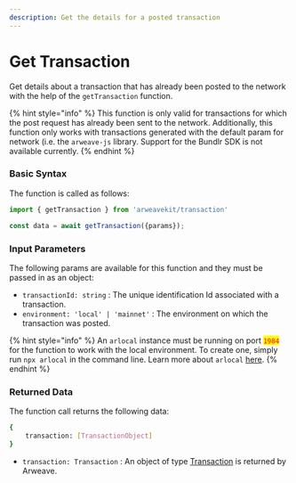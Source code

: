 ```yaml
---
description: Get the details for a posted transaction
---
```


# Get Transaction

Get details about a transaction that has already been posted to the network with the help of the `getTransaction` function.

{% hint style="info" %}
This function is only valid for transactions for which the post request has already been sent to the network. Additionally, this function only works with transactions generated with the default param for network (i.e. the `arweave-js` library. Support for the Bundlr SDK is not available currently.
{% endhint %}

### Basic Syntax

The function is called as follows:

```javascript
import { getTransaction } from 'arweavekit/transaction'

const data = await getTransaction({params});
```

### Input Parameters

The following params are available for this function and they must be passed in as an object:

* `transactionId: string` : The unique identification Id associated with a transaction.
* `environment: 'local' | 'mainnet'` : The environment on which the transaction was posted.

{% hint style="info" %}
An `arlocal` instance must be running on port <mark style="color:red;">`1984`</mark> for the function to work with the local environment. To create one, simply run `npx arlocal` in the command line. Learn more about `arlocal` [here](https://cookbook.arweave.dev/guides/testing/arlocal.html).
{% endhint %}

### Returned Data

The function call returns the following data:

```bash
{
    transaction: [TransactionObject]
}
```

* `transaction: Transaction` : An object of type [Transaction](https://docs.arweave.org/developers/server/http-api#field-definitions) is returned by Arweave.
